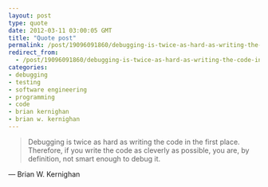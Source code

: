 ```yaml
---
layout: post
type: quote
date: 2012-03-11 03:00:05 GMT
title: "Quote post"
permalink: /post/19096091860/debugging-is-twice-as-hard-as-writing-the-code-in
redirect_from: 
  - /post/19096091860/debugging-is-twice-as-hard-as-writing-the-code-in
categories:
- debugging
- testing
- software engineering
- programming
- code
- brian kernighan
- brian w. kernighan
---
```

<blockquote>Debugging is twice as hard as writing the code in the first place. Therefore, if you write the code as cleverly as possible, you are, by definition, not smart enough to debug it.</blockquote>

 — Brian W. Kernighan
